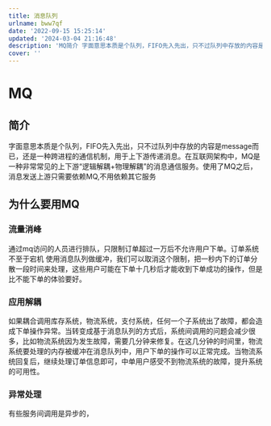 ```yaml
---
title: 消息队列
urlname: bww7qf
date: '2022-09-15 15:25:14'
updated: '2024-03-04 21:16:48'
description: 'MQ简介 字面意思本质是个队列，FIFO先入先出，只不过队列中存放的内容是message而已，还是一种跨进程的通信机制，用于上下游传递消息。在互联网架构中，MQ是一种非常常见的上下游“逻辑解耦+物理解耦”的消息通信服务。使用了MQ之后，消息发送上游只需要依赖MQ,不用依赖其它服务为什么要用MQ...'
cover: ''
---
```

# MQ
## 简介 
字面意思本质是个队列，FIFO先入先出，只不过队列中存放的内容是message而已，还是一种跨进程的通信机制，用于上下游传递消息。在互联网架构中，MQ是一种非常常见的上下游“逻辑解耦+物理解耦”的消息通信服务。使用了MQ之后，消息发送上游只需要依赖MQ,不用依赖其它服务
## 为什么要用MQ
### 流量消峰
通过mq访问的人员进行排队，只限制订单超过一万后不允许用户下单。订单系统不至于宕机
使用消息队列做缓冲，我们可以取消这个限制，把一秒内下的订单分散一段时间来处理，这些用户可能在下单十几秒后才能收到下单成功的操作，但是比不能下单的体验要好。
### 应用解耦
如果耦合调用库存系统，物流系统，支付系统，任何一个子系统出了故障，都会造成下单操作异常。当转变成基于消息队列的方式后，系统间调用的问题会减少很多，比如物流系统因为发生故障，需要几分钟来修复。在这几分钟的时间里，物流系统要处理的内存被缓冲在消息队列中，用户下单的操作可以正常完成。当物流系统回复后，继续处理订单信息即可，中单用户感受不到物流系统的故障，提升系统的可用性。
### 异常处理
有些服务间调用是异步的，


